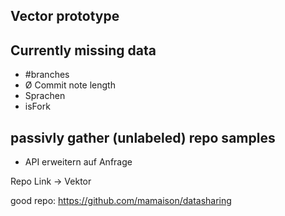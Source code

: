 ## Vector prototype

## Currently missing data 

* #branches
* Ø Commit note length
* Sprachen
* isFork

## passivly gather (unlabeled) repo samples

* API erweitern auf Anfrage

Repo Link -> Vektor

good repo: https://github.com/mamaison/datasharing
